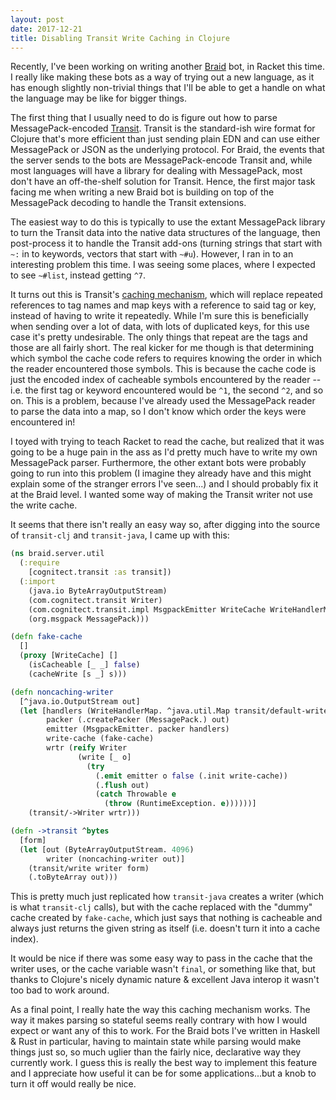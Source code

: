 ```yaml
---
layout: post
date: 2017-12-21
title: Disabling Transit Write Caching in Clojure
---
```


Recently, I've been working on writing another [Braid][] bot, in Racket this time.
I really like making these bots as a way of trying out a new language, as it has enough slightly non-trivial things that I'll be able to get a handle on what the language may be like for bigger things.

The first thing that I usually need to do is figure out how to parse MessagePack-encoded [Transit][transit-format].
Transit is the standard-ish wire format for Clojure that's more efficient than just sending plain EDN and can use either MessagePack or JSON as the underlying protocol.
For Braid, the events that the server sends to the bots are MessagePack-encode Transit and, while most languages will have a library for dealing with MessagePack, most don't have an off-the-shelf solution for Transit.
Hence, the first major task facing me when writing a new Braid bot is building on top of the MessagePack decoding to handle the Transit extensions.

The easiest way to do this is typically to use the extant MessagePack library to turn the Transit data into the native data structures of the language, then post-process it to handle the Transit add-ons (turning strings that start with `~:` in to keywords, vectors that start with `~#u`).
However, I ran in to an interesting problem this time.
I was seeing some places, where I expected to see `~#list`, instead getting `^7`.

It turns out this is Transit's [caching mechanism][transit-cache], which will replace repeated references to tag names and map keys with a reference to said tag or key, instead of having to write it repeatedly.
While I'm sure this is beneficially when sending over a lot of data, with lots of duplicated keys, for this use case it's pretty undesirable.
The only things that repeat are the tags and those are all fairly short.
The real kicker for me though is that determining which symbol the cache code refers to requires knowing the order in which the reader encountered those symbols.
This is because the cache code is just the encoded index of cacheable symbols encountered by the reader -- i.e. the first tag or keyword encountered would be `^1`, the second `^2`, and so on.
This is a problem, because I've already used the MessagePack reader to parse the data into a map, so I don't know which order the keys were encountered in!

I toyed with trying to teach Racket to read the cache, but realized that it was going to be a huge pain in the ass as I'd pretty much have to write my own MessagePack parser.
Furthermore, the other extant bots were probably going to run into this problem (I imagine they already have and this might explain some of the stranger errors I've seen...) and I should probably fix it at the Braid level.
I wanted some way of making the Transit writer not use the write cache.

It seems that there isn't really an easy way so, after digging into the source of `transit-clj` and `transit-java`, I came up with this:

```clojure
(ns braid.server.util
  (:require
    [cognitect.transit :as transit])
  (:import
    (java.io ByteArrayOutputStream)
    (com.cognitect.transit Writer)
    (com.cognitect.transit.impl MsgpackEmitter WriteCache WriteHandlerMap)
    (org.msgpack MessagePack)))

(defn fake-cache
  []
  (proxy [WriteCache] []
    (isCacheable [_ _] false)
    (cacheWrite [s _] s)))

(defn noncaching-writer
  [^java.io.OutputStream out]
  (let [handlers (WriteHandlerMap. ^java.util.Map transit/default-write-handlers)
        packer (.createPacker (MessagePack.) out)
        emitter (MsgpackEmitter. packer handlers)
        write-cache (fake-cache)
        wrtr (reify Writer
               (write [_ o]
                 (try
                   (.emit emitter o false (.init write-cache))
                   (.flush out)
                   (catch Throwable e
                     (throw (RuntimeException. e))))))]
    (transit/->Writer wrtr)))

(defn ->transit ^bytes
  [form]
  (let [out (ByteArrayOutputStream. 4096)
        writer (noncaching-writer out)]
    (transit/write writer form)
    (.toByteArray out)))
```

This is pretty much just replicated how `transit-java` creates a writer (which is what `transit-clj` calls), but with the cache replaced with the "dummy" cache created by `fake-cache`, which just says that nothing is cacheable and always just returns the given string as itself (i.e. doesn't turn it into a cache index).

It would be nice if there was some easy way to pass in the cache that the writer uses, or the cache variable wasn't `final`, or something like that, but thanks to Clojure's nicely dynamic nature & excellent Java interop it wasn't too bad to work around.

As a final point, I really hate the way this caching mechanism works.
The way it makes parsing so stateful seems really contrary with how I would expect or want any of this to work.
For the Braid bots I've written in Haskell & Rust in particular, having to maintain state while parsing would make things just so, so much uglier than the fairly nice, declarative way they currently work.
I guess this is really the best way to implement this feature and I appreciate how useful it can be for some applications...but a knob to turn it off would really be nice.

  [Braid]: https://github.com/braidchat/braid
  [transit-format]: https://github.com/cognitect/transit-format
  [transit-cache]: https://github.com/cognitect/transit-format#caching
